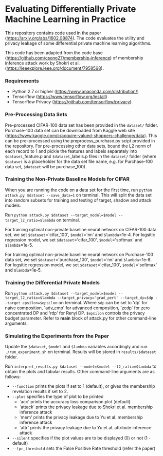 # Evaluating Differentially Private Machine Learning in Practice

This repository contains code used in the paper (https://arxiv.org/abs/1902.08874). The code evaluates the utility and privacy leakage of some differential private machine learning algorithms.

This code has been adapted from the code base (https://github.com/csong27/membership-inference) of membership inference attack work by Shokri et al. (https://ieeexplore.ieee.org/document/7958568).


### Requirements

- Python 2.7 or higher (https://www.anaconda.com/distribution/)
- Tensorflow (https://www.tensorflow.org/install)
- Tensorflow Privacy (https://github.com/tensorflow/privacy)


### Pre-Processing Data Sets

Pre-processed CIFAR-100 data set has been provided in the `dataset/` folder. Purchase-100 data set can be downloaded from Kaggle web site (https://www.kaggle.com/c/acquire-valued-shoppers-challenge/data). This can be pre-processed using the preprocess_purchase.py scipt provided in the repository.
For pre-processing other data sets, bound the L2 norm of each record to 1 and pickle the features and labels separately into `$dataset`_feature.p and `$dataset`_labels.p files in the `dataset/` folder (where `$dataset` is a placeholder for the data set file name, e.g. for Purchase-100 data set, `$dataset` will be purchase_100).


### Training the Non-Private Baseline Models for CIFAR

When you are running the code on a data set for the first time, run `python attack.py $dataset --save_data=1` on terminal. This will split the data set into random subsets for training and testing of target, shadow and attack models.

Run `python attack.py $dataset --target_model=$model --target_l2_ratio=$lambda` on terminal.

For training optimal non-private baseline neural network on CIFAR-100 data set, we set `$dataset`='cifar_100', `$model`='nn' and `$lambda`=1e-4. For logsitic regression model, we set `$dataset`='cifar_100', `$model`='softmax' and `$lambda`=1e-5.

For training optimal non-private baseline neural network on Purchase-100 data set, we set `$dataset`='purchase_100', `$model`='nn' and `$lambda`=1e-8. For logsitic regression model, we set `$dataset`='cifar_100', `$model`='softmax' and `$lambda`=1e-5.


### Training the Differential Private Models

Run `python attack.py $dataset --target_model=$model --target_l2_ratio=$lambda --target_privacy='grad_pert' --target_dp=$dp --target_epsilon=$epsilon` on terminal. Where `$dp` can be set to 'dp' for naive composition, 'adv_cmp' for advanced composition, 'zcdp' for zero concentrated DP and 'rdp' for Renyi DP. `$epsilon` controls the privacy budget parameter. Refer to __main__ block of attack.py for other command-line arguments.


### Simulating the Experiments from the Paper 

Update the `$dataset`, `$model` and `$lambda` variables accordingly and run `./run_experiment.sh` on terminal. Results will be stored in `results/$dataset` folder.

Run `interpret_results.py $dataset --model=$model --l2_ratio=$lambda` to obtain the plots and tabular results. Other command-line arguments are as follows: 
- `--function` prints the plots if set to 1 (default), or gives the membership revelation results if set to 2.
- `--plot` specifies the type of plot to be printed
    - 'acc' prints the accuracy loss comparison plot (default)
    - 'attack' prints the privacy leakage due to Shokri et al. membership inference attack
    - 'mem' prints the privacy leakage due to Yu et al. membership inference attack
    - 'attr' prints the privacy leakage due to Yu et al. attribute inference attack
- `--silent` specifies if the plot values are to be displayed (0) or not (1 - default)
- `--fpr_threshold` sets the False Positive Rate threshold (refer the paper)
